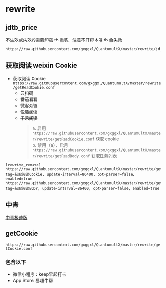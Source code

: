 # rewrite

## jdtb_price

不生效或失效的需要卸载 tb 重装，注意不开脚本进 tb 会失效

```
https://raw.githubusercontent.com/gxggxl/QuantumultX/master/rewrite/jd_tb_price.conf
```

## 获取阅读 weixin Cookie

- 获取阅读 Cookie `https://raw.githubusercontent.com/gxggxl/QuantumultX/master/rewrite/getReadCookie.conf`
    - 云扫码
    - 番茄看看
    - 微客众智
    - 悦趣阅读
    - ~~千禾阅读~~
      > a. 启用 `https://raw.githubusercontent.com/gxggxl/QuantumultX/master/rewrite/getReadCookie.conf` 获取 cookie <br>
      > b. 禁用（a），启用 `https://raw.githubusercontent.com/gxggxl/QuantumultX/master/rewrite/getReadBody.conf` 获取任务列表

```
[rewrite_remote]
https://raw.githubusercontent.com/gxggxl/QuantumultX/master/rewrite/getReadCookie.conf, tag=获取阅读Cookie, update-interval=86400, opt-parser=false, enabled=true
https://raw.githubusercontent.com/gxggxl/QuantumultX/master/rewrite/getReadBody.conf, tag=获取阅读BODY, update-interval=86400, opt-parser=false, enabled=true
```

## 中青

[中青极速版](./Youth/README.md)

## getCookie

`https://raw.githubusercontent.com/gxggxl/QuantumultX/master/rewrite/getCookie.conf`

### 包含以下

- 微信小程序：keep早起打卡
- App Store: 易趣牛帮